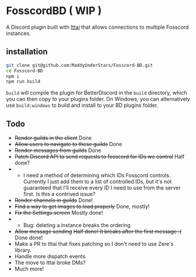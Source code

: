 # FosscordBD ( WIP )
A Discord plugin built with [Ittai](https://git.catvibers.me/Ittai/ittai) that allows connections to multiple Fosscord instances.

## installation
```bash
git clone git@github.com:MaddyUnderStars/Fosscord-BD.git
cd Fosscord-BD
npm i
npm run build
```

`build` will compile the plugin for BetterDiscord in the `build` directory, which you can then copy to your plugins folder.
On Windows, you can alternatively use `build:windows` to build and install to your BD plugins folder. 

## Todo
* ~~Render guilds in the client~~ Done
* ~~Allow users to navigate to these guilds~~ Done
* ~~Render messages from guilds~~ Done
* ~~Patch Discord API to send requests to fosscord for IDs we control~~ Half done?
*   * I need a method of determining which IDs Fosscord controls. Currently I just add them to a list of controlled IDs, but it's not guaranteed that I'll receive every ID I need to use from the server first. Is this a contrived issue?
* ~~Render channels in guilds~~ Done!
* ~~Find a way to get images to load properly~~ Done, mostly!
* ~~Fix the Settings screen~~ Mostly done!
* * Bug: deleting a instance breaks the ordering
* ~~Allow message sending~~ ~~Half done! It breaks after the first message :(~~ Done done!
* Make a PR to Ittai that fixes patching so I don't need to use Zere's library.
* Handle more dispatch events
* The move to Ittai broke DMs?
* Much more!
